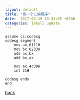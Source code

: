```yaml
---
layout: default
title: "第一个汇编程序"
date:  2017-02-19 19:33:05 +0800
categories: jekyll update
---
```


```x86asm
assume cs:codesg
codesg segment
	mov ax,0111H
	mov bx,0233H
	add ax,bx
	add bx,ax

	mov ax,4c00H
	int 21H

codesg ends
end
```
[back](/)

